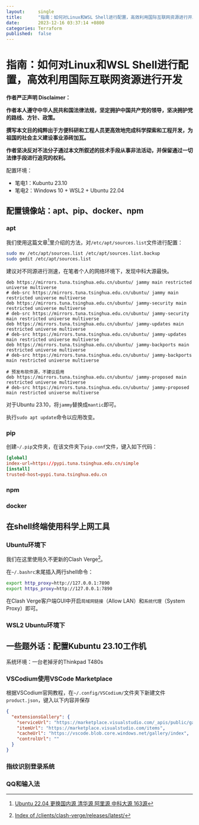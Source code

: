 ```yaml
---
layout:     single
title:      "指南：如何对Linux和WSL Shell进行配置，高效利用国际互联网资源进行开发"
date:       2023-12-16 03:37:14 +0800
categories: Terraform
published:  false
---
```


# 指南：如何对Linux和WSL Shell进行配置，高效利用国际互联网资源进行开发

**作者严正声明 Disclaimer：**

**作者本人遵守中华人民共和国法律法规，坚定拥护中国共产党的领导，坚决拥护党的路线、方针、政策。**

**撰写本文目的纯粹出于方便科研和工程人员更高效地完成科学探索和工程开发，为祖国的社会主义建设事业添砖加瓦。**

**作者坚决反对不法分子通过本文所叙述的技术手段从事非法活动，并保留通过一切法律手段进行追究的权利。**

配置环境：
- 笔电1：Kubuntu 23.10
- 笔电2：Windows 10 + WSL2 + Ubuntu 22.04

## 配置镜像站：apt、pip、docker、npm

### apt

我们使用这篇文章[^1]里介绍的方法，对`/etc/apt/sources.list`文件进行配置：

```bash
sudo mv /etc/apt/sources.list /etc/apt/sources.list.backup
sudo gedit /etc/apt/sources.list
```

建议对不同源进行测速，在笔者个人的网络环境下，发现中科大源最快。

```
deb https://mirrors.tuna.tsinghua.edu.cn/ubuntu/ jammy main restricted universe multiverse
# deb-src https://mirrors.tuna.tsinghua.edu.cn/ubuntu/ jammy main restricted universe multiverse
deb https://mirrors.tuna.tsinghua.edu.cn/ubuntu/ jammy-security main restricted universe multiverse
# deb-src https://mirrors.tuna.tsinghua.edu.cn/ubuntu/ jammy-security main restricted universe multiverse
deb https://mirrors.tuna.tsinghua.edu.cn/ubuntu/ jammy-updates main restricted universe multiverse
# deb-src https://mirrors.tuna.tsinghua.edu.cn/ubuntu/ jammy-updates main restricted universe multiverse
deb https://mirrors.tuna.tsinghua.edu.cn/ubuntu/ jammy-backports main restricted universe multiverse
# deb-src https://mirrors.tuna.tsinghua.edu.cn/ubuntu/ jammy-backports main restricted universe multiverse

# 预发布软件源，不建议启用
deb https://mirrors.tuna.tsinghua.edu.cn/ubuntu/ jammy-proposed main restricted universe multiverse
# deb-src https://mirrors.tuna.tsinghua.edu.cn/ubuntu/ jammy-proposed main restricted universe multiverse
```

对于Ubuntu 23.10，将`jammy`替换成`mantic`即可。

执行`sudo apt update`命令以应用改变。

### pip

创建`~/.pip`文件夹，在该文件夹下`pip.conf`文件，键入如下代码：

```conf
[global]
index-url=https://pypi.tuna.tsinghua.edu.cn/simple
[install]
trusted-host=pypi.tuna.tsinghua.edu.cn
```

### npm

### docker

## 在shell终端使用科学上网工具

### Ubuntu环境下

我们在这里使用久不更新的Clash Verge[^2]。

在`~/.bashrc`末尾插入两行shell命令：

```bash
export http_proxy=http://127.0.0.1:7890
export https_proxy=http://127.0.0.1:7890
```

在Clash Verge客户端GUI中开启`局域网链接`（Allow LAN）和`系统代理`（System Proxy）即可。

### WSL2 Ubuntu环境下

## 一些题外话：配置Kubuntu 23.10工作机

系统环境：一台老掉牙的Thinkpad T480s

### VSCodium使用VSCode Marketplace

根据VSCodium官网教程，在`~/.config/VSCodium/`文件夹下新建文件`product.json`，键入以下内容并保存

```json
{
  "extensionsGallery": {
    "serviceUrl": "https://marketplace.visualstudio.com/_apis/public/gallery",
    "itemUrl": "https://marketplace.visualstudio.com/items",
    "cacheUrl": "https://vscode.blob.core.windows.net/gallery/index",
    "controlUrl": ""
  }
}
```

### 指纹识别登录系统


### QQ和输入法



[^1]: [Ubuntu 22.04 更换国内源 清华源 阿里源 中科大源 163源](https://www.linuxmi.com/ubuntu-22-04-apt-sources-list.html)
[^2]: [Index of /clients/clash-verge/releases/latest/](https://dl.jichangzhu.com/clients/clash-verge/releases/latest/)


